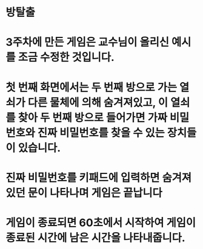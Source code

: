 # 방탈출
# 3주차에 만든 게임은 교수님이 올리신 예시를 조금 수정한 것입니다.
# 첫 번째 화면에서는 두 번째 방으로 가는 열쇠가 다른 물체에 의해 숨겨져있고, 이 열쇠를 찾아 두 번째 방으로 들어가면 가짜 비밀번호와 진짜 비밀번호를 찾을 수 있는 장치들이 있습니다.
# 진짜 비밀번호를 키패드에 입력하면 숨겨져있던 문이 나타나며 게임은 끝납니다
# 게임이 종료되면 60초에서 시작하여 게임이 종료된 시간에 남은 시간을 나타내줍니다.